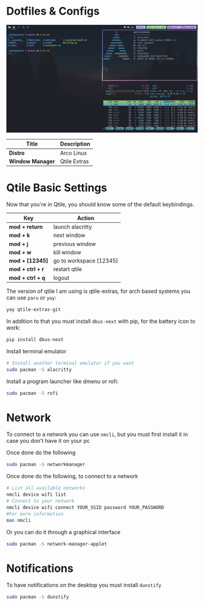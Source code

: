 # Dotfiles & Configs

![Qtile](.screenshots/qtile.png)


| Title                | Description                |
| -------------------- | -------------------------- |
| **Distro**           | Arco Linux                 |
| **Window Manager**   | Qtile Extras               |


# Qtile Basic Settings

Now that you're in Qtile, you should know some of the default keybindings.

| Key                  | Action                     |
| -------------------- | -------------------------- |
| **mod + return**     | launch alacritty           |
| **mod + k**          | next window                |
| **mod + j**          | previous window            |
| **mod + w**          | kill window                |
| **mod + [12345]**    | go to workspace [12345]    |
| **mod + ctrl + r**   | restart qtile              |
| **mod + ctrl + q**   | logout                     |

The version of qtile I am using is qtile-extras, for arch based systems you can use `paru` or `yay`:

```bash
yay qtile-extras-git
```

In addition to that you must install `dbus-next` with pip, for the battery icon to work:
```bash
pip install dbus-next
```

Install terminal emulator

```bash
# Install another terminal emulator if you want
sudo pacman -S alacritty
```

Install a program launcher like dmenu or rofi:
```bash
sudo pacman -S rofi
```


# Network

To connect to a network you can use `nmcli`, but you must first install it in case you don't have it on your pc

Once done do the following

```bash
sudo pacman -S networkmanager
```

Once done do the following,  to connect to a network

```bash
# List all available networks
nmcli device wifi list
# Connect to your network
nmcli device wifi connect YOUR_SSID password YOUR_PASSWORD
#For more information
man nmcli
```


Or you can do it through a graphical interface
```bash
sudo pacman -S network-manager-applet 
```

# Notifications
To have notifications on the desktop you must install `dunstify`

```bash
sudo pacman -S dunstify
```


